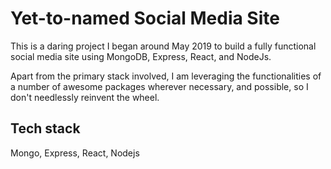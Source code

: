 # Yet-to-named Social Media Site

This is a daring project I began around May 2019 to build a fully functional social media site using MongoDB, Express, React, and NodeJs.

Apart from the primary stack involved, I am leveraging the functionalities of a number of awesome packages wherever necessary, and possible, so I don't needlessly reinvent the wheel.

## Tech stack

Mongo, Express, React, Nodejs
